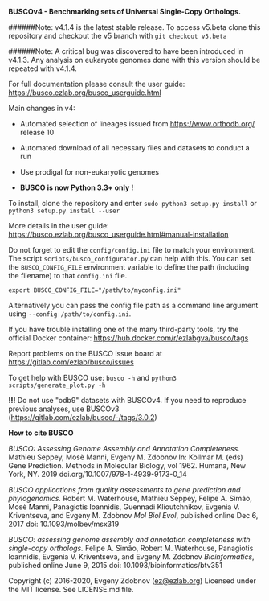 **BUSCOv4 - Benchmarking sets of Universal Single-Copy Orthologs.**

######Note: v4.1.4 is the latest stable release. To access v5.beta clone this repository and checkout the v5 branch with `git checkout v5.beta`

######Note: A critical bug was discovered to have been introduced in v4.1.3. Any analysis on eukaryote genomes done with this version should be repeated with v4.1.4.

For full documentation please consult the user guide: https://busco.ezlab.org/busco_userguide.html

Main changes in v4:

- Automated selection of lineages issued from https://www.orthodb.org/ release 10

- Automated download of all necessary files and datasets to conduct a run

- Use prodigal for non-eukaryotic genomes

- **BUSCO is now Python 3.3+ only !**

To install, clone the repository and enter ``sudo python3 setup.py install`` or ``python3 setup.py install --user``

More details in the user guide: https://busco.ezlab.org/busco_userguide.html#manual-installation

Do not forget to edit the ``config/config.ini`` file to match your environment. The script `scripts/busco_configurator.py` can help with this. 
You can set the ``BUSCO_CONFIG_FILE`` environment variable to define the path (including the filename) to that ``config.ini`` file. 

```
export BUSCO_CONFIG_FILE="/path/to/myconfig.ini"
```
Alternatively you can pass the config file path as a command line argument using ``--config /path/to/config.ini``.


If you have trouble installing one of the many third-party tools, try the official Docker container: https://hub.docker.com/r/ezlabgva/busco/tags

Report problems on the BUSCO issue board at https://gitlab.com/ezlab/busco/issues

To get help with BUSCO use: ``busco -h`` and ``python3 scripts/generate_plot.py -h``

**!!!** Do not use "odb9" datasets with BUSCOv4. If you need to reproduce previous analyses, use BUSCOv3 (https://gitlab.com/ezlab/busco/-/tags/3.0.2)

**How to cite BUSCO**

*BUSCO: Assessing Genome Assembly and Annotation Completeness.*
Mathieu Seppey, Mosè Manni, Evgeny M. Zdobnov
In: Kollmar M. (eds) Gene Prediction. Methods in Molecular Biology, vol 1962. Humana, New York, NY. 2019
doi.org/10.1007/978-1-4939-9173-0_14

*BUSCO applications from quality assessments to gene prediction and phylogenomics.*
Robert M. Waterhouse, Mathieu Seppey, Felipe A. Simão, Mosè Manni, Panagiotis Ioannidis, Guennadi Klioutchnikov, Evgenia V. Kriventseva, and Evgeny M. Zdobnov
*Mol Biol Evol*, published online Dec 6, 2017 
doi: 10.1093/molbev/msx319 

*BUSCO: assessing genome assembly and annotation completeness with single-copy orthologs.*
Felipe A. Simão, Robert M. Waterhouse, Panagiotis Ioannidis, Evgenia V. Kriventseva, and Evgeny M. Zdobnov
*Bioinformatics*, published online June 9, 2015 
doi: 10.1093/bioinformatics/btv351

Copyright (c) 2016-2020, Evgeny Zdobnov (ez@ezlab.org)
Licensed under the MIT license. See LICENSE.md file.
